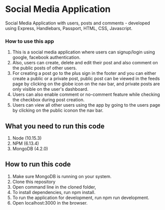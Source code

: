 # Social Media Application
Social Media Application with users, posts and comments - developed using Express, Handlebars, Passport, HTML, CSS, Javascript.

### How to use this app
1. This is a social media application where users can signup/login using google, facebook authentication.
2. Also, users can create, delete and edit their post and also comment on the public posts of other users.
3. For creating a post go to the plus sign in the footer and you can either create a public or a private post, public post can be viewed in the feeds page by clicking on the globe icon on the nav bar, and private posts are only visible on the user's dashboard.
4. Users can also enable comment or no-comment feature while checking the checkbox during post creation.
5. Users can view all other users using the app by going to the users page by clicking on the public iconon the nav bar.


## What you need to run this code
1. Node (10.15.3)
2. NPM (6.13.4)
3. MongoDB (4.2.0)
## How to run this code
1. Make sure MongoDB is running on your system.
2. Clone this repository
3. Open command line in the cloned folder,
4. To install dependencies, run npm install.
5. To run the application for development, run npm run development.
6. Open localhost:3000 in the browser.



